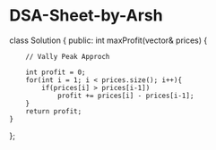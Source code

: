# DSA-Sheet-by-Arsh

class Solution {
public:
    int maxProfit(vector<int>& prices) {
        
        // Vally Peak Approch
        
        int profit = 0;
        for(int i = 1; i < prices.size(); i++){
            if(prices[i] > prices[i-1])
                profit += prices[i] - prices[i-1];
        }
        return profit;
    }
};
